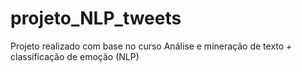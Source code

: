 # projeto_NLP_tweets
Projeto realizado com base no curso Análise e mineração de texto + classificação de emoção (NLP)
